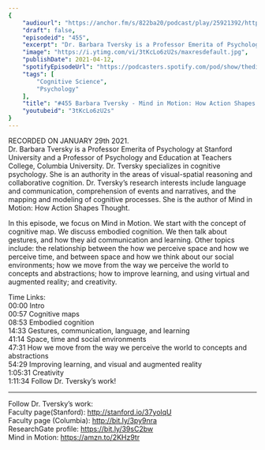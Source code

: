 ```yaml
---
{
	"audiourl": "https://anchor.fm/s/822ba20/podcast/play/25921392/https%3A%2F%2Fd3ctxlq1ktw2nl.cloudfront.net%2Fstaging%2F2021-0-29%2F160c2de6-5736-dec3-d3c0-59f32ce7cf75.m4a",
	"draft": false,
	"episodeid": "455",
	"excerpt": "Dr. Barbara Tversky is a Professor Emerita of Psychology at Stanford University and a Professor of Psychology and Education at Teachers College, Columbia University. Dr. Tversky specializes in cognitive psychology. She is an authority in the areas of visual-spatial reasoning and collaborative cognition. Dr. Tversky’s research interests include language and communication, comprehension of events and narratives, and the mapping and modeling of cognitive processes. She is the author of Mind in Motion: How Action Shapes Thought.",
	"image": "https://i.ytimg.com/vi/3tKcLo6zU2s/maxresdefault.jpg",
	"publishDate": 2021-04-12,
	"spotifyEpisodeUrl": "https://podcasters.spotify.com/pod/show/thedissenter/episodes/455-Barbara-Tversky---Mind-in-Motion-How-Action-Shapes-Thought-eplidg",
	"tags": [
		"Cognitive Science",
		"Psychology"
	],
	"title": "#455 Barbara Tversky - Mind in Motion: How Action Shapes Thought",
	"youtubeid": "3tKcLo6zU2s"
}
---
```

RECORDED ON JANUARY 29th 2021.  
Dr. Barbara Tversky is a Professor Emerita of Psychology at Stanford University and a Professor of Psychology and Education at Teachers College, Columbia University. Dr. Tversky specializes in cognitive psychology. She is an authority in the areas of visual-spatial reasoning and collaborative cognition. Dr. Tversky’s research interests include language and communication, comprehension of events and narratives, and the mapping and modeling of cognitive processes. She is the author of Mind in Motion: How Action Shapes Thought.

In this episode, we focus on Mind in Motion. We start with the concept of cognitive map. We discuss embodied cognition. We then talk about gestures, and how they aid communication and learning. Other topics include: the relationship between the how we perceive space and how we perceive time, and between space and how we think about our social environments; how we move from the way we perceive the world to concepts and abstractions; how to improve learning, and using virtual and augmented reality; and creativity.

Time Links:  
<time>00:00</time> Intro  
<time>00:57</time> Cognitive maps  
<time>08:53</time> Embodied cognition    
<time>14:33</time> Gestures, communication, language, and learning  
<time>41:14</time> Space, time and social environments  
<time>47:31</time> How we move from the way we perceive the world to concepts and abstractions  
<time>54:29</time> Improving learning, and visual and augmented reality  
<time>1:05:31</time> Creativity  
<time>1:11:34</time> Follow Dr. Tversky’s work!

---

Follow Dr. Tversky’s work:  
Faculty page(Stanford): http://stanford.io/37yolqU  
Faculty page (Columbia): http://bit.ly/3py9nra  
ResearchGate profile: https://bit.ly/39sC2bw  
Mind in Motion: https://amzn.to/2KHz9tr
